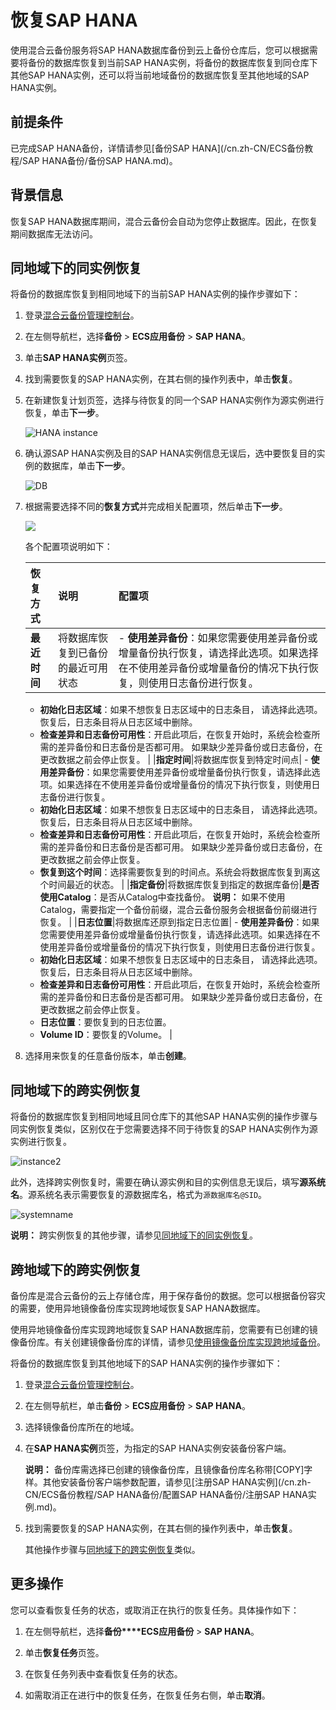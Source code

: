 # 恢复SAP HANA

使用混合云备份服务将SAP HANA数据库备份到云上备份仓库后，您可以根据需要将备份的数据库恢复到当前SAP HANA实例，将备份的数据库恢复到同仓库下其他SAP HANA实例，还可以将当前地域备份的数据库恢复至其他地域的SAP HANA实例。

## 前提条件

已完成SAP HANA备份，详情请参见[备份SAP HANA](/cn.zh-CN/ECS备份教程/SAP HANA备份/备份SAP HANA.md)。

## 背景信息

恢复SAP HANA数据库期间，混合云备份会自动为您停止数据库。因此，在恢复期间数据库无法访问。

## 同地域下的同实例恢复

将备份的数据库恢复到相同地域下的当前SAP HANA实例的操作步骤如下：

1.  登录[混合云备份管理控制台](https://hbr.console.aliyun.com)。

2.  在左侧导航栏，选择**备份** \> **ECS应用备份** \> **SAP HANA**。

3.  单击**SAP HANA实例**页签。

4.  找到需要恢复的SAP HANA实例，在其右侧的操作列表中，单击**恢复**。

5.  在新建恢复计划页签，选择与待恢复的同一个SAP HANA实例作为源实例进行恢复，单击**下一步**。

    ![HANA instance](https://static-aliyun-doc.oss-accelerate.aliyuncs.com/assets/img/zh-CN/1559029951/p96449.jpg)

6.  确认源SAP HANA实例及目的SAP HANA实例信息无误后，选中要恢复目的实例的数据库，单击**下一步**。

    ![DB](https://static-aliyun-doc.oss-accelerate.aliyuncs.com/assets/img/zh-CN/1559029951/p96454.jpg)

7.  根据需要选择不同的**恢复方式**并完成相关配置项，然后单击**下一步**。

    ![](https://static-aliyun-doc.oss-accelerate.aliyuncs.com/assets/img/zh-CN/1559029951/p35979.png)

    各个配置项说明如下：

    |恢复方式|说明|配置项|
    |:---|:-|:--|
    |**最近时间**|将数据库恢复到已备份的最近可用状态|    -   **使用差异备份**：如果您需要使用差异备份或增量备份执行恢复，请选择此选项。如果选择在不使用差异备份或增量备份的情况下执行恢复，则使用日志备份进行恢复。
    -   **初始化日志区域**：如果不想恢复日志区域中的日志条目， 请选择此选项。恢复后，日志条目将从日志区域中删除。
    -   **检查差异和日志备份可用性**：开启此项后，在恢复开始时，系统会检查所需的差异备份和日志备份是否都可用。 如果缺少差异备份或日志备份，在更改数据之前会停止恢复。 |
    |**指定时间**|将数据库恢复到特定时间点|    -   **使用差异备份**：如果您需要使用差异备份或增量备份执行恢复，请选择此选项。如果选择在不使用差异备份或增量备份的情况下执行恢复，则使用日志备份进行恢复。
    -   **初始化日志区域**：如果不想恢复日志区域中的日志条目， 请选择此选项。恢复后，日志条目将从日志区域中删除。
    -   **检查差异和日志备份可用性**：开启此项后，在恢复开始时，系统会检查所需的差异备份和日志备份是否都可用。 如果缺少差异备份或日志备份，在更改数据之前会停止恢复。
    -   **恢复到这个时间**：选择需要恢复到的时间点。系统会将数据库恢复到离这个时间最近的状态。 |
    |**指定备份**|将数据库恢复到指定的数据库备份|**是否使用Catalog**：是否从Catalog中查找备份。 **说明：** 如果不使用Catalog，需要指定一个备份前缀，混合云备份服务会根据备份前缀进行恢复。 |
    |**日志位置**|将数据库还原到指定日志位置|    -   **使用差异备份**：如果您需要使用差异备份或增量备份执行恢复，请选择此选项。如果选择在不使用差异备份或增量备份的情况下执行恢复，则使用日志备份进行恢复。
    -   **初始化日志区域**：如果不想恢复日志区域中的日志条目， 请选择此选项。恢复后，日志条目将从日志区域中删除。
    -   **检查差异和日志备份可用性**：开启此项后，在恢复开始时，系统会检查所需的差异备份和日志备份是否都可用。 如果缺少差异备份或日志备份，在更改数据之前会停止恢复。
    -   **日志位置**：要恢复到的日志位置。
    -   **Volume ID**：要恢复的Volume。 |

8.  选择用来恢复的任意备份版本，单击**创建**。


## 同地域下的跨实例恢复

将备份的数据库恢复到相同地域且同仓库下的其他SAP HANA实例的操作步骤与同实例恢复类似，区别仅在于您需要选择不同于待恢复的SAP HANA实例作为源实例进行恢复。

![instance2](https://static-aliyun-doc.oss-accelerate.aliyuncs.com/assets/img/zh-CN/1559029951/p96460.jpg)

此外，选择跨实例恢复时，需要在确认源实例和目的实例信息无误后，填写**源系统名**。源系统名表示需要恢复的源数据库名，格式为`源数据库名@SID`。

![systemname](https://static-aliyun-doc.oss-accelerate.aliyuncs.com/assets/img/zh-CN/1559029951/p96469.jpg)

**说明：** 跨实例恢复的其他步骤，请参见[同地域下的同实例恢复](#section_ddv_n6h_rx6)。

## 跨地域下的跨实例恢复

备份库是混合云备份的云上存储仓库，用于保存备份的数据。您可以根据备份容灾的需要，使用异地镜像备份库实现跨地域恢复SAP HANA数据库。

使用异地镜像备份库实现跨地域恢复SAP HANA数据库前，您需要有已创建的镜像备份库。有关创建镜像备份库的详情，请参见[使用镜像备份库实现跨地域备份](/cn.zh-CN/跨地域异地备份/使用镜像备份库实现跨地域备份.md)。

将备份的数据库恢复到其他地域下的SAP HANA实例的操作步骤如下：

1.  登录[混合云备份管理控制台](https://hbr.console.aliyun.com)。

2.  在左侧导航栏，单击**备份** \> **ECS应用备份** \> **SAP HANA**。

3.  选择镜像备份库所在的地域。

4.  在**SAP HANA实例**页签，为指定的SAP HANA实例安装备份客户端。

    **说明：** 备份库需选择已创建的镜像备份库，且镜像备份库名称带\[COPY\]字样。其他安装备份客户端参数配置，请参见[注册SAP HANA实例](/cn.zh-CN/ECS备份教程/SAP HANA备份/配置SAP HANA备份/注册SAP HANA实例.md)。

5.  找到需要恢复的SAP HANA实例，在其右侧的操作列表中，单击**恢复**。

    其他操作步骤与[同地域下的跨实例恢复](#section_5ox_k3g_4am)类似。


## 更多操作

您可以查看恢复任务的状态，或取消正在执行的恢复任务。具体操作如下：

1.  在左侧导航栏，选择**备份****ECS应用备份** \> **SAP HANA**。

2.  单击**恢复任务**页签。

3.  在恢复任务列表中查看恢复任务的状态。

4.  如需取消正在进行中的恢复任务，在恢复任务右侧，单击**取消**。


